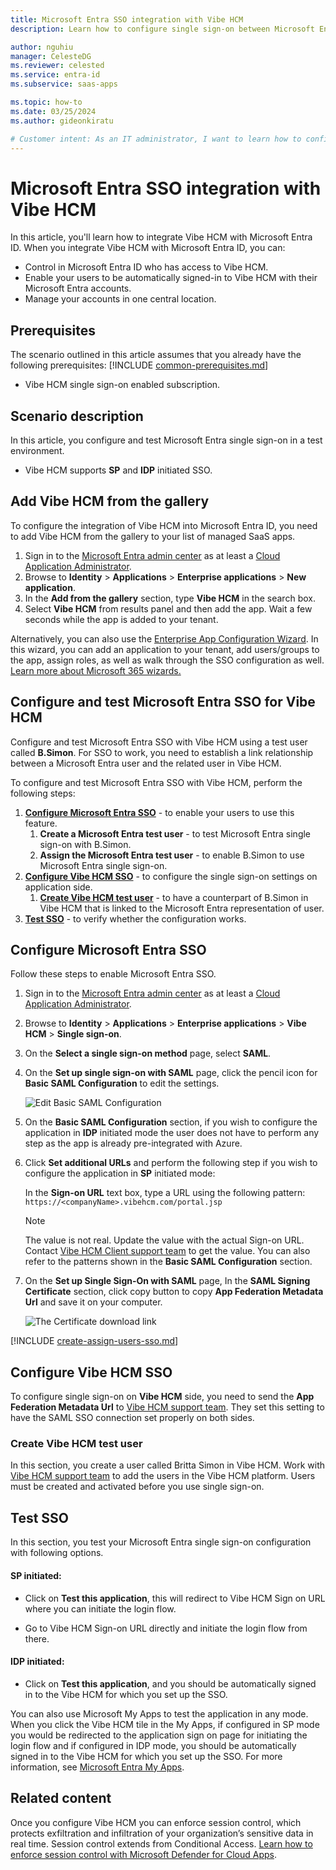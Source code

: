 ```yaml
---
title: Microsoft Entra SSO integration with Vibe HCM
description: Learn how to configure single sign-on between Microsoft Entra ID and Vibe HCM.

author: nguhiu
manager: CelesteDG
ms.reviewer: celested
ms.service: entra-id
ms.subservice: saas-apps

ms.topic: how-to
ms.date: 03/25/2024
ms.author: gideonkiratu

# Customer intent: As an IT administrator, I want to learn how to configure single sign-on between Microsoft Entra ID and Vibe HCM so that I can control who has access to Vibe HCM, enable automatic sign-in with Microsoft Entra accounts, and manage my accounts in one central location.
---
```

# Microsoft Entra SSO integration with Vibe HCM

In this article,  you'll learn how to integrate Vibe HCM with Microsoft Entra ID. When you integrate Vibe HCM with Microsoft Entra ID, you can:

* Control in Microsoft Entra ID who has access to Vibe HCM.
* Enable your users to be automatically signed-in to Vibe HCM with their Microsoft Entra accounts.
* Manage your accounts in one central location.

## Prerequisites
The scenario outlined in this article assumes that you already have the following prerequisites:
[!INCLUDE [common-prerequisites.md](~/identity/saas-apps/includes/common-prerequisites.md)]
* Vibe HCM single sign-on enabled subscription.

## Scenario description

In this article,  you configure and test Microsoft Entra single sign-on in a test environment.

* Vibe HCM supports **SP** and **IDP** initiated SSO.

## Add Vibe HCM from the gallery

To configure the integration of Vibe HCM into Microsoft Entra ID, you need to add Vibe HCM from the gallery to your list of managed SaaS apps.

1. Sign in to the [Microsoft Entra admin center](https://entra.microsoft.com) as at least a [Cloud Application Administrator](~/identity/role-based-access-control/permissions-reference.md#cloud-application-administrator).
1. Browse to **Identity** > **Applications** > **Enterprise applications** > **New application**.
1. In the **Add from the gallery** section, type **Vibe HCM** in the search box.
1. Select **Vibe HCM** from results panel and then add the app. Wait a few seconds while the app is added to your tenant.

 Alternatively, you can also use the [Enterprise App Configuration Wizard](https://portal.office.com/AdminPortal/home?Q=Docs#/azureadappintegration). In this wizard, you can add an application to your tenant, add users/groups to the app, assign roles, as well as walk through the SSO configuration as well. [Learn more about Microsoft 365 wizards.](/microsoft-365/admin/misc/azure-ad-setup-guides)

<a name='configure-and-test-azure-ad-sso-for-vibe-hcm'></a>

## Configure and test Microsoft Entra SSO for Vibe HCM

Configure and test Microsoft Entra SSO with Vibe HCM using a test user called **B.Simon**. For SSO to work, you need to establish a link relationship between a Microsoft Entra user and the related user in Vibe HCM.

To configure and test Microsoft Entra SSO with Vibe HCM, perform the following steps:

1. **[Configure Microsoft Entra SSO](#configure-azure-ad-sso)** - to enable your users to use this feature.
    1. **Create a Microsoft Entra test user** - to test Microsoft Entra single sign-on with B.Simon.
    1. **Assign the Microsoft Entra test user** - to enable B.Simon to use Microsoft Entra single sign-on.
1. **[Configure Vibe HCM SSO](#configure-vibe-hcm-sso)** - to configure the single sign-on settings on application side.
    1. **[Create Vibe HCM test user](#create-vibe-hcm-test-user)** - to have a counterpart of B.Simon in Vibe HCM that is linked to the Microsoft Entra representation of user.
1. **[Test SSO](#test-sso)** - to verify whether the configuration works.

<a name='configure-azure-ad-sso'></a>

## Configure Microsoft Entra SSO

Follow these steps to enable Microsoft Entra SSO.

1. Sign in to the [Microsoft Entra admin center](https://entra.microsoft.com) as at least a [Cloud Application Administrator](~/identity/role-based-access-control/permissions-reference.md#cloud-application-administrator).
1. Browse to **Identity** > **Applications** > **Enterprise applications** > **Vibe HCM** > **Single sign-on**.
1. On the **Select a single sign-on method** page, select **SAML**.
1. On the **Set up single sign-on with SAML** page, click the pencil icon for **Basic SAML Configuration** to edit the settings.

   ![Edit Basic SAML Configuration](common/edit-urls.png)

1. On the **Basic SAML Configuration** section, if you wish to configure the application in **IDP** initiated mode the user does not have to perform any step as the app is already pre-integrated with Azure.

5. Click **Set additional URLs** and perform the following step if you wish to configure the application in **SP** initiated mode:

    In the **Sign-on URL** text box, type a URL using the following pattern:
    `https://<companyName>.vibehcm.com/portal.jsp`

    > [!NOTE]
	> The value is not real. Update the value with the actual Sign-on URL. Contact [Vibe HCM Client support team](mailto:support@vibehcm.com) to get the value. You can also refer to the patterns shown in the **Basic SAML Configuration** section.

6. On the **Set up Single Sign-On with SAML** page, In the **SAML Signing Certificate** section, click copy button to copy **App Federation Metadata Url** and save it on your computer.

	![The Certificate download link](common/copy-metadataurl.png)

<a name='create-an-azure-ad-test-user'></a>

[!INCLUDE [create-assign-users-sso.md](~/identity/saas-apps/includes/create-assign-users-sso.md)]

## Configure Vibe HCM SSO

To configure single sign-on on **Vibe HCM** side, you need to send the **App Federation Metadata Url** to [Vibe HCM support team](mailto:support@vibehcm.com). They set this setting to have the SAML SSO connection set properly on both sides.

### Create Vibe HCM test user

In this section, you create a user called Britta Simon in Vibe HCM. Work with [Vibe HCM support team](mailto:support@vibehcm.com) to add the users in the Vibe HCM platform. Users must be created and activated before you use single sign-on.

## Test SSO

In this section, you test your Microsoft Entra single sign-on configuration with following options. 

#### SP initiated:

* Click on **Test this application**, this will redirect to Vibe HCM Sign on URL where you can initiate the login flow.  

* Go to Vibe HCM Sign-on URL directly and initiate the login flow from there.

#### IDP initiated:

* Click on **Test this application**, and you should be automatically signed in to the Vibe HCM for which you set up the SSO. 

You can also use Microsoft My Apps to test the application in any mode. When you click the Vibe HCM tile in the My Apps, if configured in SP mode you would be redirected to the application sign on page for initiating the login flow and if configured in IDP mode, you should be automatically signed in to the Vibe HCM for which you set up the SSO. For more information, see [Microsoft Entra My Apps](/azure/active-directory/manage-apps/end-user-experiences#azure-ad-my-apps).

## Related content

Once you configure Vibe HCM you can enforce session control, which protects exfiltration and infiltration of your organization’s sensitive data in real time. Session control extends from Conditional Access. [Learn how to enforce session control with Microsoft Defender for Cloud Apps](/cloud-app-security/proxy-deployment-aad).
